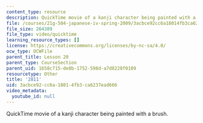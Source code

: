 ```yaml
---
content_type: resource
description: QuickTime movie of a kanji character being painted with a brush.
file: /courses/21g-504-japanese-iv-spring-2009/3acbce92cc6a18014fb3ca6237ead666_2811.mov
file_size: 264389
file_type: video/quicktime
learning_resource_types: []
license: https://creativecommons.org/licenses/by-nc-sa/4.0/
ocw_type: OCWFile
parent_title: Lesson 20
parent_type: CourseSection
parent_uid: 1658c715-de8b-1752-598d-a7d8228f0109
resourcetype: Other
title: '2811'
uid: 3acbce92-cc6a-1801-4fb3-ca6237ead666
video_metadata:
  youtube_id: null
---
```

QuickTime movie of a kanji character being painted with a brush.